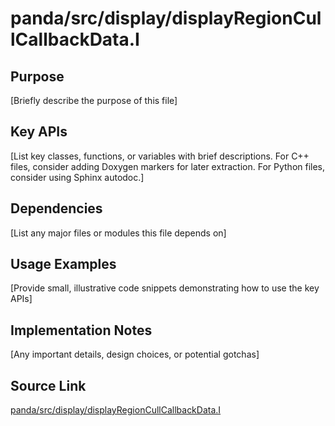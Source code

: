 # panda/src/display/displayRegionCullCallbackData.I

## Purpose
[Briefly describe the purpose of this file]

## Key APIs
[List key classes, functions, or variables with brief descriptions.
For C++ files, consider adding Doxygen markers for later extraction.
For Python files, consider using Sphinx autodoc.]

## Dependencies
[List any major files or modules this file depends on]

## Usage Examples
[Provide small, illustrative code snippets demonstrating how to use the key APIs]

## Implementation Notes
[Any important details, design choices, or potential gotchas]

## Source Link
[panda/src/display/displayRegionCullCallbackData.I](link_to_source_repository/panda/src/display/displayRegionCullCallbackData.I)
